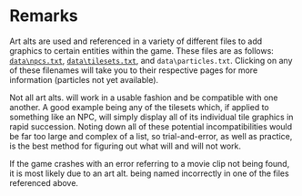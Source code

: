 # Remarks
Art alts are used and referenced in a variety of different files to add graphics
to certain entities within the game. These files are as follows: 
[```data\npcs.txt```](../npcs/npcs.md), [```data\tilesets.txt```](../tilesets.md),
and ```data\particles.txt```.
Clicking on any of these filenames will take you to their respective pages
for more information (particles not yet available).

Not all art alts. will work in a usable fashion and be compatible with one
another. A good example being any of the tilesets which, if applied to something
like an NPC, will simply display all of its individual tile graphics in rapid
succession. Noting down all of these potential incompatibilities would be far
too large and complex of a list, so trial-and-error, as well as practice, is
the best method for figuring out what will and will not work.

If the game crashes with an error referring to a movie clip not being found, it
is most likely due to an art alt. being named incorrectly in one of the files
referenced above. 
